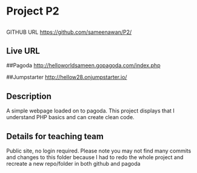 # Project P2


##
GITHUB URL
<https://github.com/sameenawan/P2/>

## Live URL

##Pagoda
<http://helloworldsameen.gopagoda.com/index.php>

##Jumpstarter
<http://hellow28.onjumpstarter.io/>



## Description
A simple webpage loaded on to pagoda. This project displays that I understand PHP basics and can create clean code.

## Details for teaching team
Public site, no login required.
Please note you may not find many commits and changes to this folder because I had to redo the whole project and recreate a new repo/folder in both github and pagoda


